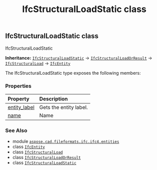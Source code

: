 ﻿---
title: IfcStructuralLoadStatic class
second_title: Aspose.CAD for Python via .NET API References
description: 
type: docs
weight: 6510
url: /aspose.cad.fileformats.ifc.ifc4.entities/ifcstructuralloadstatic/
is_root: false
---

## IfcStructuralLoadStatic class

IfcStructuralLoadStatic



**Inheritance:** [`IfcStructuralLoadStatic`](/cad/python-net/aspose.cad.fileformats.ifc.ifc4.entities/ifcstructuralloadstatic) → 
[`IfcStructuralLoadOrResult`](/cad/python-net/aspose.cad.fileformats.ifc.ifc4.entities/ifcstructuralloadorresult) → 
[`IfcStructuralLoad`](/cad/python-net/aspose.cad.fileformats.ifc.ifc4.entities/ifcstructuralload) → 
[`IfcEntity`](/cad/python-net/aspose.cad.fileformats.ifc/ifcentity)



The IfcStructuralLoadStatic type exposes the following members:

### Properties
| Property | Description |
| :- | :- |
| [entity_label](/cad/python-net/aspose.cad.fileformats.ifc.ifc4.entities/ifcstructuralloadstatic/entity_label) | Gets the entity label. |
| [name](/cad/python-net/aspose.cad.fileformats.ifc.ifc4.entities/ifcstructuralloadstatic/name) | Name |



### See Also
* module [`aspose.cad.fileformats.ifc.ifc4.entities`](..)
* class [`IfcEntity`](/cad/python-net/aspose.cad.fileformats.ifc/ifcentity)
* class [`IfcStructuralLoad`](/cad/python-net/aspose.cad.fileformats.ifc.ifc4.entities/ifcstructuralload)
* class [`IfcStructuralLoadOrResult`](/cad/python-net/aspose.cad.fileformats.ifc.ifc4.entities/ifcstructuralloadorresult)
* class [`IfcStructuralLoadStatic`](/cad/python-net/aspose.cad.fileformats.ifc.ifc4.entities/ifcstructuralloadstatic)
